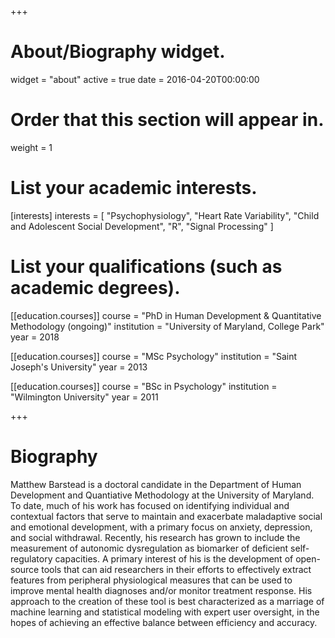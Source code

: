 +++
# About/Biography widget.
widget = "about"
active = true
date = 2016-04-20T00:00:00

# Order that this section will appear in.
weight = 1

# List your academic interests.
[interests]
  interests = [
    "Psychophysiology",
    "Heart Rate Variability",
    "Child and Adolescent Social Development", 
    "R", 
    "Signal Processing"
  ]

# List your qualifications (such as academic degrees).
[[education.courses]]
  course = "PhD in Human Development & Quantitative Methodology (ongoing)"
  institution = "University of Maryland, College Park"
  year = 2018

[[education.courses]]
  course = "MSc Psychology"
  institution = "Saint Joseph's University"
  year = 2013

[[education.courses]]
  course = "BSc in Psychology"
  institution = "Wilmington University"
  year = 2011
 
+++

# Biography

Matthew Barstead is a doctoral candidate in the Department of Human Development and Quantiative Methodology at the University of Maryland. To date, much of his work has focused on identifying individual and contextual factors that serve to maintain and exacerbate maladaptive social and emotional development, with a primary focus on anxiety, depression, and social withdrawal. Recently, his research has grown to include the measurement of autonomic dysregulation as biomarker of deficient self-regulatory capacities. A primary interest of his is the development of open-source tools that can aid researchers in their efforts to effectively extract features from peripheral physiological measures that can be used to improve mental health diagnoses and/or monitor treatment response. His approach to the creation of these tool is best characterized as a marriage of machine learning and statistical modeling with expert user oversight, in the hopes of achieving an effective balance between efficiency and accuracy. 